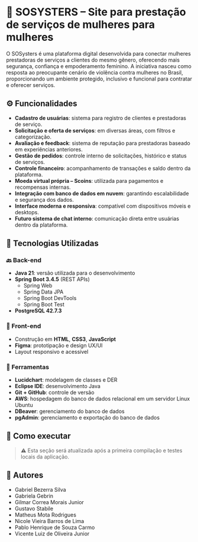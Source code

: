 # 💜 SOSYSTERS – Site para prestação de serviços de mulheres para mulheres
O SOSysters é uma plataforma digital desenvolvida para conectar mulheres prestadoras de serviços a clientes do mesmo gênero, oferecendo mais segurança, confiança e empoderamento feminino. A iniciativa nasceu como resposta ao preocupante cenário de violência contra mulheres no Brasil, proporcionando um ambiente protegido, inclusivo e funcional para contratar e oferecer serviços.

## ⚙️ Funcionalidades
- **Cadastro de usuárias**: sistema para registro de clientes e prestadoras de serviço.
- **Solicitação e oferta de serviços**: em diversas áreas, com filtros e categorização.
- **Avaliação e feedback**: sistema de reputação para prestadoras baseado em experiências anteriores.
- **Gestão de pedidos**: controle interno de solicitações, histórico e status de serviços.
- **Controle financeiro**: acompanhamento de transações e saldo dentro da plataforma.
- **Moeda virtual própria – Scoins**: utilizada para pagamentos e recompensas internas.
- **Integração com banco de dados em nuvem**: garantindo escalabilidade e segurança dos dados.
- **Interface moderna e responsiva**: compatível com dispositivos móveis e desktops.
- **Futuro sistema de chat interno**: comunicação direta entre usuárias dentro da plataforma.

## 🧪 Tecnologias Utilizadas
### 🔙 Back-end
- **Java 21**: versão utilizada para o desenvolvimento
- **Spring Boot 3.4.5** (REST APIs)
  - Spring Web
  - Spring Data JPA
  - Spring Boot DevTools
  - Spring Boot Test
- **PostgreSQL 42.7.3**

### 🎨 Front-end
- Construção em **HTML**, **CSS3**, **JavaScript**
- **Figma**: prototipação e design UX/UI
- Layout responsivo e acessível

### 🧰 Ferramentas
- **Lucidchart**: modelagem de classes e DER
- **Eclipse IDE**: desenvolvimento Java
- **Git + GitHub**: controle de versão
- **AWS**: hospedagem do banco de dados relacional em um servidor Linux Ubuntu
- **DBeaver**: gerenciamento do banco de dados
- **pgAdmin**: gerenciamento e exportação do banco de dados

## 🚀 Como executar
> ⚠️ Esta seção será atualizada após a primeira compilação e testes locais da aplicação.

## 👥 Autores
- Gabriel Bezerra Silva  
- Gabriela Gebrin  
- Gilmar Correa Morais Junior  
- Gustavo Stabile  
- Matheus Mota Rodrigues  
- Nicole Vieira Barros de Lima  
- Pablo Henrique de Souza Carmo  
- Vicente Luiz de Oliveira Junior